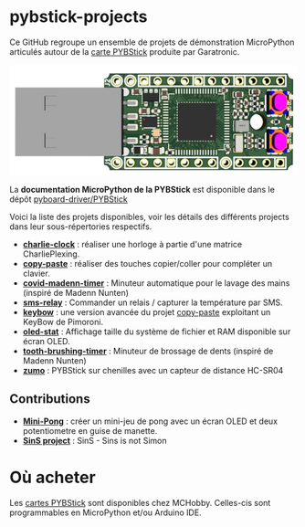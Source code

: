 # pybstick-projects

Ce GitHub regroupe un ensemble de projets de démonstration MicroPython articulés autour de la [carte PYBStick](https://shop.mchobby.be/fr/micropython/1830-pybstick-lite-26-micropython-et-arduino-3232100018303-garatronic.html) produite par Garatronic.

![PYBStick](docs/_static/PYBStick-Lite-26.jpg)

La __documentation MicroPython de la PYBStick__ est disponible dans le dépôt [pyboard-driver/PYBStick](https://github.com/mchobby/pyboard-driver/tree/master/PYBStick)

Voici la liste des projets disponibles, voir les détails des différents projects dans leur sous-répertories respectifs.

* __[charlie-clock](../../tree/master/charlie-clock)__ : réaliser une horloge à partie d'une matrice CharliePlexing.
* __[copy-paste](../../tree/master/copy-paste)__ : réaliser des touches copier/coller pour compléter un clavier.
* __[covid-madenn-timer](../../tree/master/covid-madenn-timer)__ : Minuteur automatique pour le lavage des mains (inspiré de Madenn Nunten)
* __[sms-relay](../../tree/master/gsm-relay)__ : Commander un relais / capturer la température par SMS.
* __[keybow](../../tree/master/keybow)__ : une version avancée du projet [copy-paste](../../tree/master/copy-paste) exploitant un KeyBow de Pimoroni.
* __[oled-stat](../../tree/master/oled-stat)__ : Affichage taille du système de fichier et RAM disponible sur écran OLED.
* __[tooth-brushing-timer](../../tree/master/tooth-brushing-timer)__ : Minuteur de brossage de dents (inspiré de Madenn Nunten)
* __[zumo](../../tree/master/zumo)__ : PYBStick sur chenilles avec un capteur de distance HC-SR04

## Contributions
* __[Mini-Pong](https://framagit.org/labobine/mini-pong)__ : créer un mini-jeu de pong avec un écran OLED et deux potentiometre en guise de manette.
* __[SinS project](https://github.com/papsdroidfr/SinS)__ : SinS - Sins is not Simon

# Où acheter
Les [cartes PYBStick](https://shop.mchobby.be/fr/recherche?controller=search&orderby=position&orderway=desc&search_query=PYBStick&submit_search=) sont disponibles chez MCHobby. Celles-cis sont programmables en MicroPython et/ou Arduino IDE.
